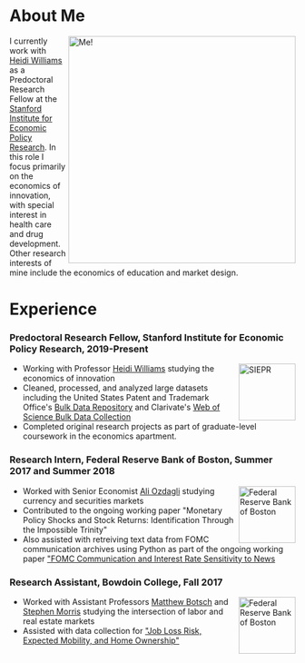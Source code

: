 # About Me
<img src="https://siepr.stanford.edu/sites/default/files/styles/large-profile/public/people/8376-siepr-headshots7919jpg-17.jpg?itok=Pj25HNGw" alt="Me!" align="right" height=400px>

I currently work with [Heidi Williams](https://heidi-williams.humsci.stanford.edu/) as a Predoctoral Research Fellow at the [Stanford Institute for Economic Policy Research](https://siepr.stanford.edu/). In this role I focus primarily on the economics of innovation, with special interest in health care and drug development. Other research interests of mine include the economics of education and market design. 

# Experience
### Predoctoral Research Fellow, Stanford Institute for Economic Policy Research, 2019-Present
<img src="https://siepr.stanford.edu/sites/default/files/styles/large-scaled/public/siepr_logo_red1transparent.gif?itok=Vo-NSgYH" alt="SIEPR" align="right" height=100px>

* Working with Professor [Heidi Williams](https://heidi-williams.humsci.stanford.edu/) studying the economics of innovation
* Cleaned, processed, and analyzed large datasets including the United States Patent and Trademark Office's [Bulk Data Repository](https://bulkdata.uspto.gov/) and Clarivate's [Web of Science Bulk Data Collection](https://clarivate.com/webofsciencegroup/solutions/web-of-science/)
* Completed original research projects as part of graduate-level coursework in the economics apartment. 


### Research Intern, Federal Reserve Bank of Boston, Summer 2017 and Summer 2018
<img src="https://res-3.cloudinary.com/crunchbase-production/image/upload/c_lpad,h_170,w_170,f_auto,b_white,q_auto:eco/v1497012825/eclz0jvo0tfi8m1rhrp2.png" alt="Federal Reserve Bank of Boston" align="right" height=100px>

* Worked with Senior Economist [Ali Ozdagli](http://www.ozdagli.org/) studying currency and securities markets
* Contributed to the ongoing working paper "Monetary Policy Shocks and Stock Returns: Identification Through the Impossible Trinity"
* Also assisted with retreiving text data from FOMC communication archives using Python as part of the ongoing working paper ["FOMC Communication and Interest Rate Sensitivity to News](https://www.bostonfed.org/publications/research-department-working-paper/2017/fomc-communication-and-interest-rate-sensitivity-to-news.aspx)

### Research Assistant, Bowdoin College, Fall 2017 
<img src="https://d2jyir0m79gs60.cloudfront.net/college/logos/Bowdoin_College.jpg" alt="Federal Reserve Bank of Boston" align="right" height=100px>

* Worked with Assistant Professors [Matthew Botsch](http://econgrads.berkeley.edu/mjbotsch/) and [Stephen Morris](https://sites.google.com/site/stephendmorris0/) studying the intersection of labor and real estate markets
* Assisted with data collection for ["Job Loss Risk, Expected Mobility, and Home Ownership"](http://econgrads.berkeley.edu/mjbotsch/files/2019/08/bm19.pdf)
